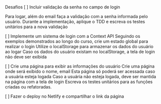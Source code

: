 Desafios
[ ] Incluir validação da senha no campo de login

Para logar, além do email faça a validação com a senha informada pelo usuário.
Durante a implementação, aplique o TDD e escreva os testes unitários para a nova validação

[ ] Implemente um sistema de login com a Context API
Seguindo os exemplos demonstrados ao longo do curso, crie um estado global para realizar o login
Utilize o localStorage para armazenar os dados do usuário ao logar
Caso os dados do usuário existam no localStorage, a tela de login não deve ser exibida

[ ] Crie uma página para exibir as informações do usuário
Crie uma página onde será exibido o nome, email
Esta página só poderá ser acessada caso a usuária esteja logada
Caso a usuária não esteja logada, deve ser mantida na página com a tela de login
Escreva os testes unitários para as funções criadas ou refatoradas.

[ ] Fazer o deploy no Netlify e compartilhar o link da página